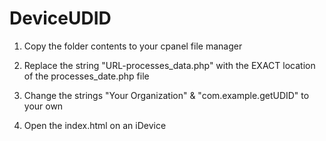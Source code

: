 # DeviceUDID

1. Copy the folder contents to your cpanel file manager

2. Replace the string "URL-processes_data.php"  with the EXACT location of the processes_date.php file

3. Change the strings "Your Organization" & "com.example.getUDID" to your own

4. Open the index.html on an iDevice
